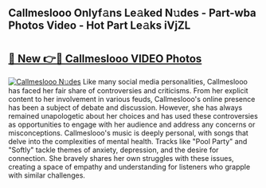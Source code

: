 ## Callmeslooo Onlyf𝚊ns Le𝚊ked N𝚞des - Part-wba Photos Video - Hot Part Le𝚊ks iVjZL

# <h2><a href="http://ab42738.deff.icu/?id=Callmeslooo">🔗 New 👉🔴 Callmeslooo VIDEO Photos</a></h2>

[![Callmeslooo N𝚞des](https://i.imgur.com/rIISA9y.gif)](http://ab42738.deff.icu/?id=Callmeslooo)
Like many social media personalities, Callmeslooo has faced her fair share of controversies and criticisms. From her explicit content to her involvement in various feuds, Callmeslooo's online presence has been a subject of debate and discussion. However, she has always remained unapologetic about her choices and has used these controversies as opportunities to engage with her audience and address any concerns or misconceptions. Callmeslooo's music is deeply personal, with songs that delve into the complexities of mental health. Tracks like "Pool Party" and "Softly" tackle themes of anxiety, depression, and the desire for connection. She bravely shares her own struggles with these issues, creating a space of empathy and understanding for listeners who grapple with similar challenges.
